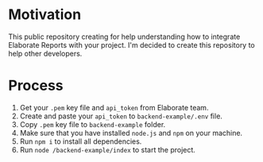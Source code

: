 # Motivation

This public repository creating for help understanding how to integrate Elaborate Reports with your project.
I'm decided to create this repository to help other developers.

# Process

1. Get your `.pem` key file and `api_token` from Elaborate team.
2. Create and paste your `api_token` to `backend-example/.env` file.
2. Copy `.pem` key file to `backend-example` folder.
3. Make sure that you have installed `node.js` and `npm` on your machine.
3. Run `npm i` to install all dependencies.
4. Run `node /backend-example/index` to start the project.